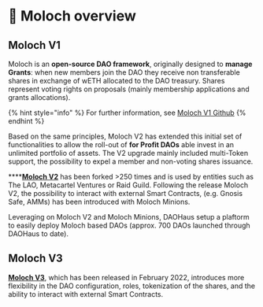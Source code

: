 # 👹 Moloch overview

## Moloch V1

Moloch is an **open-source DAO framework**, originally designed to **manage Grants**: when new members join the DAO they receive non transferable shares in exchange of wETH allocated to the DAO treasury. Shares represent voting rights on proposals (mainly membership applications and grants allocations).

{% hint style="info" %}
For further information, see [Moloch V1 Github](https://github.com/MolochVentures/moloch/tree/minimal-revenue/v1\_contracts)
{% endhint %}

Based on the same principles, Moloch V2 has extended this initial set of functionalities to allow the roll-out of **for Profit DAOs** able invest in an unlimited portfolio of assets. The V2 upgrade mainly included multi-Token support, the possibility to expel a member and non-voting shares issuance.

****[**Moloch V2**](https://github.com/MolochVentures/moloch) has been forked >250 times and is used by entities such as The LAO, Metacartel Ventures or Raid Guild. Following the release Moloch V2, the possibility to interact with external Smart Contracts, (e.g. Gnosis Safe, AMMs) has been introduced with Moloch Minions.

Leveraging on Moloch V2 and Moloch Minions, DAOHaus setup a plaftorm to easily deploy Moloch based DAOs (approx. 700 DAOs launched through DAOHaus to date).

## Moloch V3

[**Moloch V3**](https://github.com/Moloch-Mystics/Baal), which has been released in February 2022, introduces more flexibility in the DAO configuration, roles, tokenization of the shares, and the ability to interact with external Smart Contracts.
